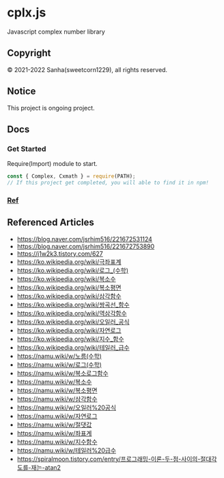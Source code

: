 # cplx.js
Javascript complex number library

## Copyright
© 2021-2022 Sanha(sweetcorn1229), all rights reserved.

## Notice
This project is ongoing project.

## Docs

### Get Started
Require(Import) module to start.
```javascript
const { Complex, Cxmath } = require(PATH);
// If this project get completed, you will able to find it in npm!
```

### [Ref](https://github.com/sweetcorn1229/cplx.js/blob/main/reference.md)

## Referenced Articles
- https://blog.naver.com/jsrhim516/221672531124
- https://blog.naver.com/jsrhim516/221672753890
- https://j1w2k3.tistory.com/627
- https://ko.wikipedia.org/wiki/극좌표계
- https://ko.wikipedia.org/wiki/로그_(수학)
- https://ko.wikipedia.org/wiki/복소수
- https://ko.wikipedia.org/wiki/복소평면
- https://ko.wikipedia.org/wiki/삼각함수
- https://ko.wikipedia.org/wiki/쌍곡선_함수
- https://ko.wikipedia.org/wiki/역삼각함수
- https://ko.wikipedia.org/wiki/오일러_공식
- https://ko.wikipedia.org/wiki/자연로그
- https://ko.wikipedia.org/wiki/지수_함수
- https://ko.wikipedia.org/wiki/테일러_급수
- https://namu.wiki/w/노름(수학)
- https://namu.wiki/w/로그(수학)
- https://namu.wiki/w/복소로그함수
- https://namu.wiki/w/복소수
- https://namu.wiki/w/복소평면
- https://namu.wiki/w/삼각함수
- https://namu.wiki/w/오일러%20공식
- https://namu.wiki/w/자연로그
- https://namu.wiki/w/절댓값
- https://namu.wiki/w/좌표계
- https://namu.wiki/w/지수함수
- https://namu.wiki/w/테일러%20급수
- https://spiralmoon.tistory.com/entry/프로그래밍-이론-두-점-사이의-절대각도를-재는-atan2
